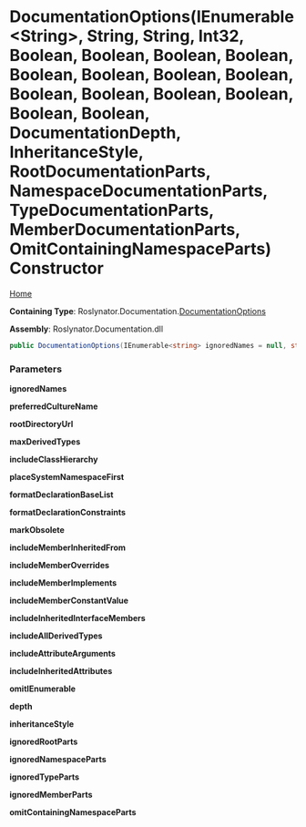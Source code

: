 <a name="_top"></a>

# DocumentationOptions\(IEnumerable\<String>, String, String, Int32, Boolean, Boolean, Boolean, Boolean, Boolean, Boolean, Boolean, Boolean, Boolean, Boolean, Boolean, Boolean, Boolean, Boolean, DocumentationDepth, InheritanceStyle, RootDocumentationParts, NamespaceDocumentationParts, TypeDocumentationParts, MemberDocumentationParts, OmitContainingNamespaceParts\) Constructor

[Home](../../../../README.md#_top)

**Containing Type**: Roslynator\.Documentation\.[DocumentationOptions](../README.md#_top)

**Assembly**: Roslynator\.Documentation\.dll

```csharp
public DocumentationOptions(IEnumerable<string> ignoredNames = null, string preferredCultureName = null, string rootDirectoryUrl = null, int maxDerivedTypes = 5, bool includeClassHierarchy = true, bool placeSystemNamespaceFirst = true, bool formatDeclarationBaseList = true, bool formatDeclarationConstraints = true, bool markObsolete = true, bool includeMemberInheritedFrom = true, bool includeMemberOverrides = true, bool includeMemberImplements = true, bool includeMemberConstantValue = true, bool includeInheritedInterfaceMembers = false, bool includeAllDerivedTypes = false, bool includeAttributeArguments = true, bool includeInheritedAttributes = true, bool omitIEnumerable = true, DocumentationDepth depth = Member, InheritanceStyle inheritanceStyle = Horizontal, RootDocumentationParts ignoredRootParts = None, NamespaceDocumentationParts ignoredNamespaceParts = None, TypeDocumentationParts ignoredTypeParts = None, MemberDocumentationParts ignoredMemberParts = None, OmitContainingNamespaceParts omitContainingNamespaceParts = None)
```

### Parameters

**ignoredNames**

**preferredCultureName**

**rootDirectoryUrl**

**maxDerivedTypes**

**includeClassHierarchy**

**placeSystemNamespaceFirst**

**formatDeclarationBaseList**

**formatDeclarationConstraints**

**markObsolete**

**includeMemberInheritedFrom**

**includeMemberOverrides**

**includeMemberImplements**

**includeMemberConstantValue**

**includeInheritedInterfaceMembers**

**includeAllDerivedTypes**

**includeAttributeArguments**

**includeInheritedAttributes**

**omitIEnumerable**

**depth**

**inheritanceStyle**

**ignoredRootParts**

**ignoredNamespaceParts**

**ignoredTypeParts**

**ignoredMemberParts**

**omitContainingNamespaceParts**